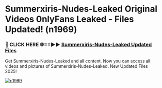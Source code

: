 # Summerxiris-Nudes-Leaked Original Videos 0nlyFans Leaked - Files Updated! (n1969)

<h3>🔴 CLICK HERE 🌐==►► <a href="https://tinyurl.com/5h6xmrr3" rel="nofollow">Summerxiris-Nudes-Leaked Updated Files</a></h3>

Get Summerxiris-Nudes-Leaked and all content. Now you can access all videos and pictures of Summerxiris-Nudes-Leaked. New Updated Files 2025!

[![n1969](https://i.imgur.com/KVD873Z.gif)](https://tinyurl.com/5h6xmrr3)
